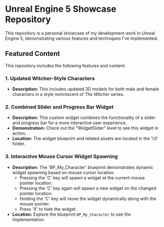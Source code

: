 # Unreal Engine 5 Showcase Repository

This repository is a personal showcase of my development work in Unreal Engine 5, demonstrating various features and techniques I've implemented.

## Featured Content

This repository includes the following features and content:

### 1. Updated Witcher-Style Characters

*   **Description:**  This includes updated 3D models for both male and female characters in a style reminiscent of *The Witcher* series.

### 2. Combined Slider and Progress Bar Widget

*   **Description:** This custom widget combines the functionality of a slider and progress bar for a more interactive user experience.
*   **Demonstration:** Check out the "WidgetSlider" level to see this widget in action.
*   **Location:**  The widget blueprint and related assets are located in the 'UI' folder.

### 3. Interactive Mouse Cursor Widget Spawning

*   **Description:** The 'BP_My_Character' blueprint demonstrates dynamic widget spawning based on mouse cursor location.
    *   Pressing the 'C' key will spawn a widget at the current mouse pointer location.
    *   Pressing the 'C' key again will spawn a new widget on the changed pointer location.
    *   Holding the 'C' key will move the widget dynamically along with the mouse pointer.
    *   Press 'X' to hide the widget.
*   **Location:**  Explore the blueprint `BP_My_Character` to see the implementation.
